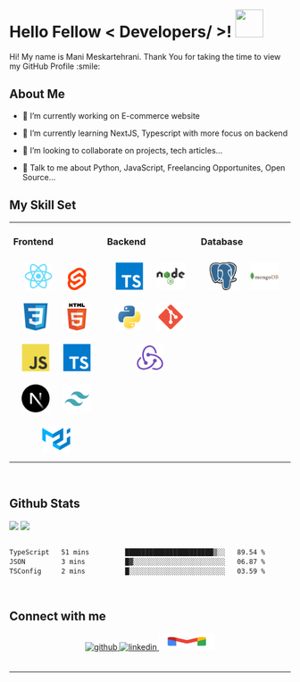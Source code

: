 

<h1> Hello Fellow < Developers/ >! <img src = "https://raw.githubusercontent.com/rahulbanerjee26/githubProfileReadmeGenerator/main/gifs/wave.gif" width = 50px height='50px'> </h1>
<p align='center'>


</p>
<div size='20px'> Hi! My name is Mani Meskartehrani. Thank You for taking the time to view my GitHub Profile :smile: 
</div>

<h2> About Me </h2>

- 🔭 I’m currently working on E-commerce website

- 🌱 I’m currently learning NextJS, Typescript with more focus on backend 

- 👯 I’m looking to collaborate on projects, tech articles... 

- 💬 Talk to me about Python, JavaScript, Freelancing Opportunites, Open Source... 

## My Skill Set  
<table><tr><td valign="top" width="33%">



### Frontend  
<div align="center">  
<a href="https://reactjs.org/" target="_blank"><img style="margin: 10px" src="/assets/Reactjs-original.svg" alt="React" height="50" /></a>  
<a target="_blank"><img style="margin: 10px" src="/assets/svelte-original.svg" height="40" alt="svelte logo" height="50" /></a>
<a href="https://www.w3schools.com/css/" target="_blank"><img style="margin: 10px" src="/assets/CSS3-original.svg" alt="CSS3" height="50" /></a>  
<a href="https://en.wikipedia.org/wiki/HTML5" target="_blank"><img style="margin: 10px" src="/assets/html5-original.svg" alt="HTML5" height="50" /></a>  
<a href="https://www.javascript.com/" target="_blank"><img style="margin: 10px" src="/assets/JavaScript-original.svg" alt="JavaScript" height="50" /></a>  
<a href="https://www.typescriptlang.org/" target="_blank"><img style="margin: 10px" src="/assets/TypeScript-original.svg" alt="TypeScript" height="50" /></a>  
<a href="https://nextjs.org/" target="_blank"><img style="margin: 10px" src="/assets/Nextjs-original.svg" alt="NextJS" height="50" /></a>  
<a href="https://www.tailwindcss.com/" target="_blank"><img style="margin: 10px" src="/assets/tailwind-original.svg" alt="Tailwind CSS" height="50" /></a>  
<a href="https://mui.com/" target="_blank"><img style="margin: 10px" src="/assets/material-ui-original.svg" alt="Material UI" height="50" /></a>  
</div>

</td><td valign="top" width="33%">



### Backend  
<div align="center">  
<a href="https://www.typescriptlang.org/" target="_blank"><img style="margin: 10px" src="/assets/TypeScript-original.svg" alt="TypeScript" height="50" /></a>    
<a href="https://nodejs.org/" target="_blank"><img style="margin: 10px" src="/assets/nodejs-original.svg" alt="Node.js" height="50" /></a>   
<a href="https://www.python.org/" target="_blank"><img style="margin: 10px" src="/assets/Python-original.svg" alt="Python" height="50" /></a>  
<a href="https://github.com/" target="_blank"><img style="margin: 10px" src="/assets/git-original.svg" alt="Git" height="50" /></a>  
<a href="https://redux.js.org/" target="_blank"><img style="margin: 10px" src="/assets/redux-original.svg" alt="Redux" height="50" /></a>  
</div>

</td><td valign="top" width="33%">



### Database 
<div align="center">  
<a href="https://www.postgresql.org/" target="_blank"><img style="margin: 10px" src="/assets/postgresql-original.svg" alt="PostgreSQL" height="50" /></a>  
<a href="https://www.mongodb.com/" target="_blank"><img style="margin: 10px" src="/assets/mongodb-original.svg" alt="MongoDB" height="50" /></a>  
</div>

</td></tr></table>  

<br/> 


## Github Stats  
<div>
<img src="https://github-readme-stats.vercel.app/api?username=manimeskartehrani&show_icons=true&theme=transparent&count_private=true&hide_border=true" align="center" />
<img src="https://github-readme-stats.vercel.app/api/top-langs/?username=manimeskartehrani&&layout=donut&show_icons=true&theme=transparent&count_private=true&hide_border=true" align="center" />
</div>

<br/>  

   <!--START_SECTION:waka-->

```txt
TypeScript   51 mins         ██████████████████████▒░░   89.54 %
JSON         3 mins          █▓░░░░░░░░░░░░░░░░░░░░░░░   06.87 %
TSConfig     2 mins          █░░░░░░░░░░░░░░░░░░░░░░░░   03.59 %
```

<!--END_SECTION:waka-->

<br/> 
 


## Connect with me  
<div align="center">
<a href="https://github.com/manimeskartehrani" target="_blank">
<img src=https://img.shields.io/badge/github-%2324292e.svg?&style=for-the-badge&logo=github&logoColor=white alt=github style="margin-bottom: 5px;" />
</a>

<a href="https://linkedin.com/in/mani-meskartehrani" target="_blank">
<img src=https://img.shields.io/badge/linkedin-%231E77B5.svg?&style=for-the-badge&logo=linkedin&logoColor=white alt=linkedin style="margin-bottom: 5px;" />
</a>

<a href="https://mail.google.com/mail/?view=cm&fs=1&to=mani.tehrani.work@gmail.com" target="_blank">
<img src="/assets/gmail-original.svg" height="30" width="100" object-fit="cover" />
</a>

 
</div>  

<br/>  


----
